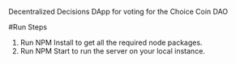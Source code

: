 Decentralized Decisions DApp for voting for the Choice Coin DAO

#Run Steps
1. Run NPM Install to get all the required node packages.
2. Run NPM Start to run the server on your local instance.
